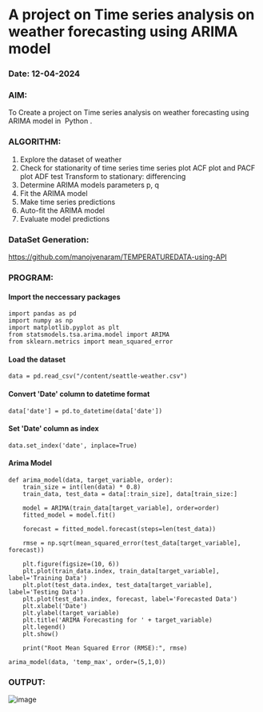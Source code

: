  # A project on Time series analysis on weather forecasting using ARIMA model 
### Date: 12-04-2024

### AIM:
To Create a project on Time series analysis on weather forecasting using ARIMA model in  Python .
### ALGORITHM:
1. Explore the dataset of weather 
2. Check for stationarity of time series time series plot
   ACF plot and PACF plot
   ADF test
   Transform to stationary: differencing
3. Determine ARIMA models parameters p, q
4. Fit the ARIMA model
5. Make time series predictions
6. Auto-fit the ARIMA model
7. Evaluate model predictions

### DataSet Generation:
https://github.com/manojvenaram/TEMPERATUREDATA-using-API
### PROGRAM:
#### Import the neccessary packages
```
import pandas as pd
import numpy as np
import matplotlib.pyplot as plt
from statsmodels.tsa.arima.model import ARIMA
from sklearn.metrics import mean_squared_error
```

#### Load the dataset
```
data = pd.read_csv("/content/seattle-weather.csv")
```
#### Convert 'Date' column to datetime format
```
data['date'] = pd.to_datetime(data['date'])
```
#### Set 'Date' column as index
```
data.set_index('date', inplace=True)
```
#### Arima Model
```
def arima_model(data, target_variable, order):
    train_size = int(len(data) * 0.8)
    train_data, test_data = data[:train_size], data[train_size:]

    model = ARIMA(train_data[target_variable], order=order)
    fitted_model = model.fit()

    forecast = fitted_model.forecast(steps=len(test_data))

    rmse = np.sqrt(mean_squared_error(test_data[target_variable], forecast))

    plt.figure(figsize=(10, 6))
    plt.plot(train_data.index, train_data[target_variable], label='Training Data')
    plt.plot(test_data.index, test_data[target_variable], label='Testing Data')
    plt.plot(test_data.index, forecast, label='Forecasted Data')
    plt.xlabel('Date')
    plt.ylabel(target_variable)
    plt.title('ARIMA Forecasting for ' + target_variable)
    plt.legend()
    plt.show()

    print("Root Mean Squared Error (RMSE):", rmse)

arima_model(data, 'temp_max', order=(5,1,0))

```
### OUTPUT:
![image](https://github.com/manojvenaram/TSA_EXP9/assets/94165064/1a62e960-f6ba-4c61-a8eb-c4482f3bba11)

